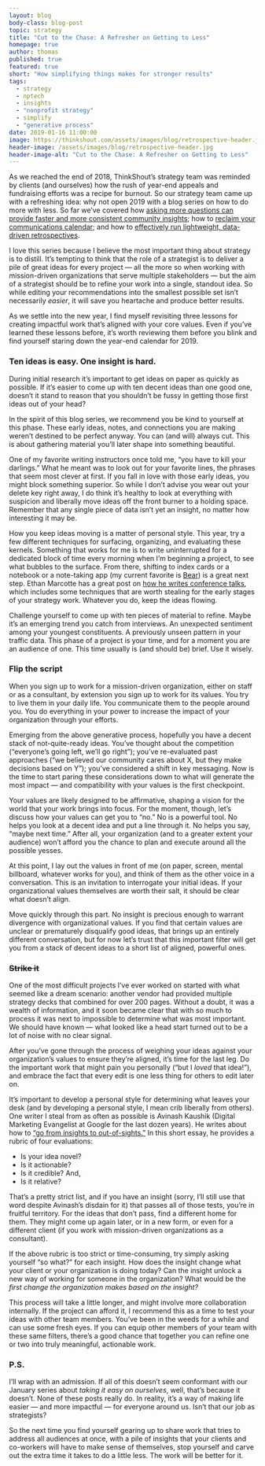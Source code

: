 ```yaml
---
layout: blog
body-class: blog-post
topic: strategy
title: "Cut to the Chase: A Refresher on Getting to Less"
homepage: true
author: thomas
published: true
featured: true
short: "How simplifying things makes for stronger results"
tags:
  - strategy
  - nptech
  - insights
  - "nonprofit strategy"
  - simplify
  - "generative process"
date: 2019-01-16 11:00:00
image: https://thinkshout.com/assets/images/blog/retrospective-header.jpg
header-image: /assets/images/blog/retrospective-header.jpg
header-image-alt: "Cut to the Chase: A Refresher on Getting to Less"
---
```

As we reached the end of 2018, ThinkShout’s strategy team was reminded by clients (and ourselves) how the rush of year-end appeals and fundraising efforts was a recipe for burnout. So our strategy team came up with a refreshing idea: why not open 2019 with a blog series on how to do more with less. So far we’ve covered how [asking more questions can provide faster and more consistent community insights](https://thinkshout.com/blog/2019/01/ask-more-questions/); how to [reclaim your communications calendar](https://thinkshout.com/blog/2019/01/reclaiming-your-comms-calendar/); and how to [effectively run lightweight, data-driven retrospectives](https://thinkshout.com/blog/2019/01/retrospectives/).

I love this series because I believe the most important thing about strategy is to distill. It’s tempting to think that the role of a strategist is to deliver a pile of great ideas for every project — all the more so when working with mission-driven organizations that serve multiple stakeholders — but the aim of a strategist should be to refine your work into a single, standout idea. So while editing your recommendations into the smallest possible set isn’t necessarily _easier_, it will save you heartache and produce better results.

As we settle into the new year, I find myself revisiting three lessons for creating impactful work that’s aligned with your core values. Even if you’ve learned these lessons before, it’s worth reviewing them before you blink and find yourself staring down the year-end calendar for 2019.

### Ten ideas is easy. One insight is hard.

During initial research it’s important to get ideas on paper as quickly as possible. If it’s easier to come up with ten decent ideas than one good one, doesn’t it stand to reason that you shouldn’t be fussy in getting those first ideas out of your head?

In the spirit of this blog series, we recommend you be kind to yourself at this phase. These early ideas, notes, and connections you are making weren’t destined to be perfect anyway. You can (and will) always cut. This is about gathering material you’ll later shape into something beautiful.

One of my favorite writing instructors once told me, “you have to kill your darlings.” What he meant was to look out for your favorite lines, the phrases that seem most clever at first. If you fall in love with those early ideas, you might block something superior. So while I don’t advise you wear out your delete key right away, I do think it’s healthy to look at everything with suspicion and liberally move ideas off the front burner to a holding space. Remember that any single piece of data isn’t yet an insight, no matter how interesting it may be.

How you keep ideas moving is a matter of personal style. This year, try a few different techniques for surfacing, organizing, and evaluating these kernels. Something that works for me is to write uninterrupted for a dedicated block of time every morning when I’m beginning a project, to see what bubbles to the surface. From there, shifting to index cards or a notebook or a note-taking app (my current favorite is [Bear](https://bear.app/)) is a great next step. Ethan Marcotte has a great post on [how he writes conference talks](https://ethanmarcotte.com/wrote/how-i-write-conference-talks/), which includes some techniques that are worth stealing for the early stages of your strategy work. Whatever you do, keep the ideas flowing.

Challenge yourself to come up with ten pieces of material to refine. Maybe it’s an emerging trend you catch from interviews. An unexpected sentiment among your youngest constituents. A previously unseen pattern in your traffic data. This phase of a project is your time, and for a moment you are an audience of one. This time usually is (and should be) brief. Use it wisely.

### Flip the script

When you sign up to work for a mission-driven organization, either on staff or as a consultant, by extension you sign up to work for its values. You try to live them in your daily life. You communicate them to the people around you. You do everything in your power to increase the impact of your organization through your efforts.

Emerging from the above generative process, hopefully you have a decent stack of not-quite-ready ideas. You’ve thought about the competition (“everyone’s going left, we’ll go right”); you’ve re-evaluated past approaches (“we believed our community cares about X, but they make decisions based on Y”); you’ve considered a shift in key messaging. Now is the time to start paring these considerations down to what will generate the most impact — and compatibility with your values is the first checkpoint.

Your values are likely designed to be affirmative, shaping a vision for the world that your work brings into focus. For the moment, though, let’s discuss how your values can get you to “no.” No is a powerful tool. No helps you look at a decent idea and put a line through it. No helps you say, “maybe next time.” After all, your organization (and to a greater extent your audience) won’t afford you the chance to plan and execute around all the possible yesses.

At this point, I lay out the values in front of me (on paper, screen, mental billboard, whatever works for you), and think of them as the other voice in a conversation. This is an invitation to interrogate your initial ideas. If your organizational values themselves are worth their salt, it should be clear what doesn’t align.

Move quickly through this part. No insight is precious enough to warrant divergence with organizational values. If you find that certain values are unclear or prematurely disqualify good ideas, that brings up an entirely different conversation, but for now let’s trust that this important filter will get you from a stack of decent ideas to a short list of aligned, powerful ones.

### ~~Strike it~~

One of the most difficult projects I’ve ever worked on started with what seemed like a dream scenario: another vendor had provided multiple strategy decks that combined for over 200 pages. Without a doubt, it was a wealth of information, and it soon became clear that with so much to process it was next to impossible to determine what was most important. We should have known — what looked like a head start turned out to be a lot of noise with no clear signal.

After you’ve gone through the process of weighing your ideas against your organization’s values to ensure they’re aligned, it’s time for the last leg. Do the important work that might pain you personally (“but I _loved_ that idea!”), and embrace the fact that every edit is one less thing for others to edit later on.

It’s important to develop a personal style for determining what leaves your desk (and by developing a personal style, I mean crib liberally from others). One writer I steal from as often as possible is Avinash Kaushik (Digital Marketing Evangelist at Google for the last dozen years). He writes about how to [“go from insights to out-of-sights.”](https://madmimi.com/p/9d946d#) In this short essay, he provides a rubric of four evaluations:

- Is your idea novel?
- Is it actionable?
- Is it credible? And,
- Is it relative?

That’s a pretty strict list, and if you have an insight (sorry, I’ll still use that word despite Avinash’s disdain for it) that passes all of those tests, you’re in fruitful territory. For the ideas that don’t pass, find a different home for them. They might come up again later, or in a new form, or even for a different client (if you work with mission-driven organizations as a consultant).

If the above rubric is too strict or time-consuming, try simply asking yourself “so what?” for each insight. How does the insight change what your client or your organization is doing today? Can the insight unlock a new way of working for someone in the organization? What would be the _first change the organization makes based on the insight?_

This process will take a little longer, and might involve more collaboration internally. If the project can afford it, I recommend this as a time to test your ideas with other team members. You’ve been in the weeds for a while and can use some fresh eyes. If you can equip other members of your team with these same filters, there’s a good chance that together you can refine one or two into truly meaningful, actionable work.

### P.S.

I’ll wrap with an admission. If all of this doesn’t seem conformant with our January series about _taking it easy on ourselves_, well, that’s because it doesn’t. None of these posts really do. In reality, it’s a way of making life easier — and more impactful — for everyone around us. Isn’t that our job as strategists?

So the next time you find yourself gearing up to share work that tries to address all audiences at once, with a pile of insights that your clients and co-workers will have to make sense of themselves, stop yourself and carve out the extra time it takes to do a little less. The work will be better for it.
